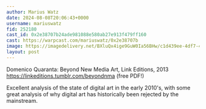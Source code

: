 ```yaml
---
author: Marius Watz
date: 2024-08-08T20:06:43+0000
username: mariuswatz
fid: 252180
cast_id: 0x2e38707b24ade981088e580ab27e913f479ff160
cast: https://warpcast.com/mariuswatz/0x2e38707b
image: https://imagedelivery.net/BXluQx4ige9GuW0Ia56BHw/c1d439ee-4df7-48f2-cc11-a08343af5f00/original
layout: post
---
```

Domenico Quaranta: Beyond New Media Art, Link Editions, 2013  
https://linkeditions.tumblr.com/beyondnma (free PDF!)  
  
Excellent analysis of the state of digital art in the early 2010's, with some great analysis of why digital art has historically been rejected by the mainstream.  

<img src='https://imagedelivery.net/BXluQx4ige9GuW0Ia56BHw/c1d439ee-4df7-48f2-cc11-a08343af5f00/original' alt='' referrerpolicy='no-referrer'/>